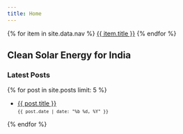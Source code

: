 ```yaml
---
title: Home
---
```


<nav class="site-nav">
  {% for item in site.data.nav %}
    <a class="nav-link" href="{{ item.url | relative_url }}">{{ item.title }}</a>
  {% endfor %}
</nav>

## Clean Solar Energy for India

### Latest Posts

{% for post in site.posts limit: 5 %}
- <a href="{{ post.url | relative_url }}" target="_blank" rel="noopener noreferrer">
    {{ post.title }}
  </a><br>
  <small><code>{{ post.date | date: "%b %d, %Y" }}</code></small>
{% endfor %}